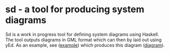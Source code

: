 # sd - a tool for producing system diagrams

Sd is a work in progress tool for defining system diagrams using Haskell. The
tool outputs diagrams in GML format which can then by laid out using yEd. As an
example, see ([example](example/AdServer.hs)) which produces this diagram
([diagram](example/AdServer.png)).

